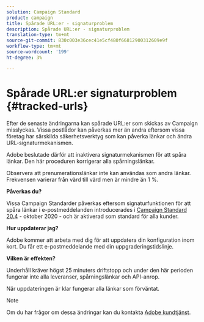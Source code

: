 ```yaml
---
solution: Campaign Standard
product: campaign
title: Spårade URL:er - signaturproblem
description: Spårade URL:er - signaturproblem
translation-type: tm+mt
source-git-commit: 830c003e36cec41e5cf480f66812900312609e9f
workflow-type: tm+mt
source-wordcount: '199'
ht-degree: 3%

---
```



# Spårade URL:er signaturproblem {#tracked-urls}

Efter de senaste ändringarna kan spårade URL:er som skickas av Campaign misslyckas. Vissa postlådor kan påverkas mer än andra eftersom vissa företag har särskilda säkerhetsverktyg som kan påverka länkar och ändra URL-signaturmekanismen.

Adobe beslutade därför att inaktivera signaturmekanismen för att spåra länkar. Den här proceduren korrigerar alla spårningslänkar.

Observera att prenumerationslänkar inte kan användas som andra länkar. Frekvensen varierar från värd till värd men är mindre än 1 %.

**Påverkas du?**

Vissa Campaign Standarder påverkas eftersom signaturfunktionen för att spåra länkar i e-postmeddelanden introducerades i [Campaign Standard 20.4](release-notes-2020.md#release-20-4---october-2020) - oktober 2020 - och är aktiverad som standard för alla kunder.

**Hur uppdaterar jag?**

Adobe kommer att arbeta med dig för att uppdatera din konfiguration inom kort. Du får ett e-postmeddelande med din uppgraderingstidslinje.

**Vilken är effekten?**

Underhåll kräver högst 25 minuters driftstopp och under den här perioden fungerar inte alla leveranser, spårningslänkar och API-anrop.

När uppdateringen är klar fungerar alla länkar som förväntat.

>[!NOTE]
>
>Om du har frågor om dessa ändringar kan du kontakta [Adobe kundtjänst](https://helpx.adobe.com/sv/enterprise/admin-guide.html/enterprise/using/support-for-experience-cloud.ug.html).

